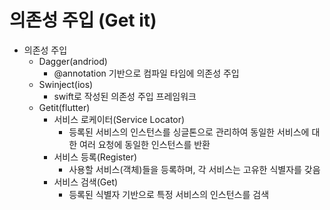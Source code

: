 # 의존성 주입 (Get it)

- 의존성 주입
  - Dagger(andriod)
    - @annotation 기반으로 컴파일 타임에 의존성 주입
  - Swinject(ios)
    - swift로 작성된 의존성 주입 프레임워크
  - Getit(flutter)
    - 서비스 로케이터(Service Locator)
      - 등록된 서비스의 인스턴스를 싱글톤으로 관리하여 동일한 서비스에 대한 여러 요청에 동일한 인스턴스를 반환
    - 서비스 등록(Register)
      - 사용할 서비스(객체)들을 등록하며, 각 서비스는 고유한 식별자를 갖음
    - 서비스 검색(Get)
      - 등록된 식별자 기반으로 특정 서비스의 인스턴스를 검색
